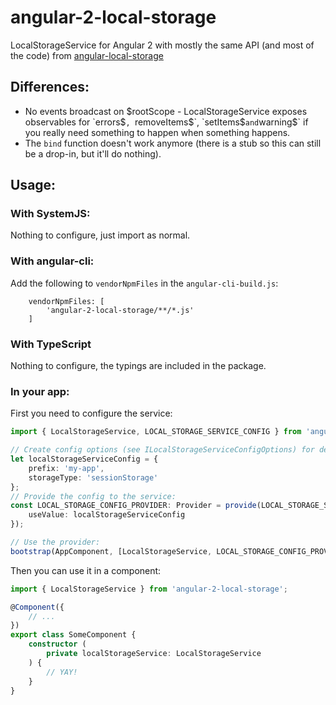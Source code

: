 # angular-2-local-storage

LocalStorageService for Angular 2 with mostly the same API (and most of the code) from [angular-local-storage](https://github.com/grevory/angular-local-storage)

## Differences:

* No events broadcast on $rootScope - LocalStorageService exposes observables for `errors$`, `removeItems$`, `setItems$` and `warning$` if you really need something to happen when something happens.
* The `bind` function doesn't work anymore (there is a stub so this can still be a drop-in, but it'll do nothing).

## Usage:

### With SystemJS:

Nothing to configure, just import as normal.

### With angular-cli:

Add the following to `vendorNpmFiles` in the `angular-cli-build.js`:
```
    vendorNpmFiles: [
        'angular-2-local-storage/**/*.js'
    ]
```

### With TypeScript

Nothing to configure, the typings are included in the package.

### In your app:

First you need to configure the service:

```typescript
import { LocalStorageService, LOCAL_STORAGE_SERVICE_CONFIG } from 'angular-2-local-storage';

// Create config options (see ILocalStorageServiceConfigOptions) for deets:
let localStorageServiceConfig = {
    prefix: 'my-app',
    storageType: 'sessionStorage'
};
// Provide the config to the service:
const LOCAL_STORAGE_CONFIG_PROVIDER: Provider = provide(LOCAL_STORAGE_SERVICE_CONFIG, {
    useValue: localStorageServiceConfig
});

// Use the provider:
bootstrap(AppComponent, [LocalStorageService, LOCAL_STORAGE_CONFIG_PROVIDER]);
```

Then you can use it in a component:

```typescript
import { LocalStorageService } from 'angular-2-local-storage';

@Component({
    // ...
})
export class SomeComponent {
    constructor (
        private localStorageService: LocalStorageService
    ) {
        // YAY!
    }
}

```
